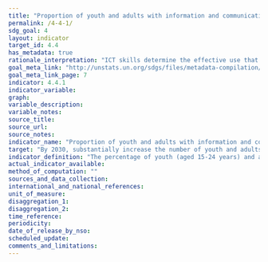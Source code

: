 ```yaml
---
title: "Proportion of youth and adults with information and communications technology (ICT) skills, by type of skill"
permalink: /4-4-1/
sdg_goal: 4
layout: indicator
target_id: 4.4
has_metadata: true
rationale_interpretation: "ICT skills determine the effective use that is made of ICTs. The lack of such skills continues to be one of the key barriers keeping people, and in particular women, from fully benefitting from the potential of information and communication technologies. This indicator will help make the link between ICT usage and impact and help measure and track the level of proficiency of ICT users."
goal_meta_link: "http://unstats.un.org/sdgs/files/metadata-compilation/Metadata-Goal-4.pdf"
goal_meta_link_page: 7
indicator: 4.4.1
indicator_variable: 
graph: 
variable_description: 
variable_notes: 
source_title: 
source_url: 
source_notes: 
indicator_name: "Proportion of youth and adults with information and communications technology (ICT) skills, by type of skill"
target: "By 2030, substantially increase the number of youth and adults who have relevant skills, including technical and vocational skills, for employment, decent jobs and entrepreneurship."
indicator_definition: "The percentage of youth (aged 15-24 years) and adults (aged 15 years and above) that have undertaken certain computer-related activities in a given time period (e.g. last three months). Computer-related activities to measure ICT skills are as follows:\n \n\tCopying or moving a file or folder \n\tUsing copy and paste tools to duplicate or move information within a document \n\tSending e-mails with attached files (e.g. document, picture, video) \n\tUsing basic arithmetic formulae in a spreadsheet \n\tConnecting and installing new devices (e.g. a modem, camera, printer) \n\tFinding, downloading, installing and configuring software \n\tCreating electronic presentations with presentation software (including text, images, sound, video or charts) \n\tTransferring files between a computer and other devices \n\tWriting a computer program using a specialized programming language \nA computer refers to a desktop computer, a laptop (portable) computer or a tablet (or similar handheld computer). It does not include equipment with some embedded computing abilities, such as smart TV sets, and devices with telephony as their primary function, such as smartphones. \nMost individuals will have carried out more than one activity and therefore multiple responses are expected. The tasks are broadly ordered from less to more complex."
actual_indicator_available: 
method_of_computation: ""
sources_and_data_collection: 
international_and_national_references: 
unit_of_measure: 
disaggregation_1: 
disaggregation_2: 
time_reference: 
periodicity: 
date_of_release_by_nso: 
scheduled_update: 
comments_and_limitations: 
---
```


